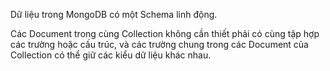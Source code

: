 Dữ liệu trong MongoDB có một Schema linh động. 

Các Document trong cùng Collection không cần thiết phải có cùng tập hợp các trường hoặc cấu trúc, và các trường chung trong các Document của Collection có thể giữ các kiểu dữ liệu khác nhau.
